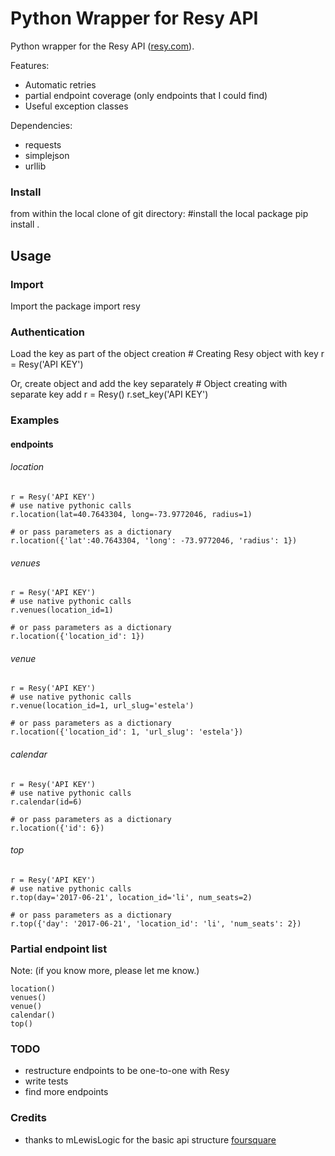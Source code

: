 # Python Wrapper for Resy API

Python wrapper for the Resy API ([resy.com](https://resy.com/)).

Features:
* Automatic retries
* partial endpoint coverage (only endpoints that I could find)
* Useful exception classes

Dependencies:

* requests
* simplejson
* urllib


### Install
from within the local clone of git directory:
    #install the local package
    pip install .

## Usage
### Import

Import the package
    import resy

### Authentication

Load the key as part of the object creation
    # Creating Resy object with key
    r = Resy('API KEY')

Or, create object and add the key separately
    # Object creating with separate key add
    r = Resy()
    r.set_key('API KEY')


### Examples

#### endpoints

###### location
    r = Resy('API KEY')
    # use native pythonic calls
    r.location(lat=40.7643304, long=-73.9772046, radius=1)

    # or pass parameters as a dictionary
    r.location({'lat':40.7643304, 'long': -73.9772046, 'radius': 1})

###### venues
    r = Resy('API KEY')
    # use native pythonic calls
    r.venues(location_id=1)

    # or pass parameters as a dictionary
    r.location({'location_id': 1})

###### venue
    r = Resy('API KEY')
    # use native pythonic calls
    r.venue(location_id=1, url_slug='estela')

    # or pass parameters as a dictionary
    r.location({'location_id': 1, 'url_slug': 'estela'})

###### calendar
    r = Resy('API KEY')
    # use native pythonic calls
    r.calendar(id=6)

    # or pass parameters as a dictionary
    r.location({'id': 6})

###### top
    r = Resy('API KEY')
    # use native pythonic calls
    r.top(day='2017-06-21', location_id='li', num_seats=2)

    # or pass parameters as a dictionary
    r.top({'day': '2017-06-21', 'location_id': 'li', 'num_seats': 2})

### Partial endpoint list
Note: (if you know more, please let me know.)

    location()
    venues()
    venue()
    calendar()
    top()

### TODO
* restructure endpoints to be one-to-one with Resy
* write tests
* find more endpoints

### Credits
* thanks to mLewisLogic for the basic api structure [foursquare](https://github.com/mLewisLogic/foursquare)
